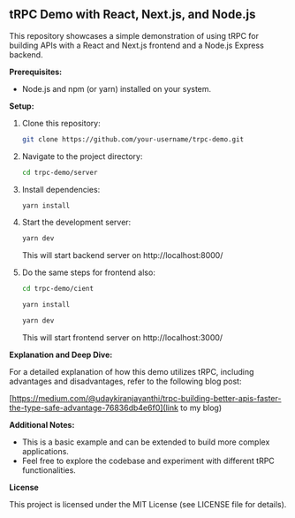 ## tRPC Demo with React, Next.js, and Node.js

This repository showcases a simple demonstration of using tRPC for building APIs with a React and Next.js frontend and a Node.js Express backend.

**Prerequisites:**

* Node.js and npm (or yarn) installed on your system.

**Setup:**

1. Clone this repository:

   ```bash
   git clone https://github.com/your-username/trpc-demo.git
   ```

2. Navigate to the project directory:

   ```bash
   cd trpc-demo/server
   ```

3. Install dependencies:

   ```bash
   yarn install
   ```

4. Start the development server:

   ```bash
   yarn dev
   ```
   This will start backend server on http://localhost:8000/
   
5. Do the same steps for frontend also:
   ```bash
   cd trpc-demo/cient
   ```
   ```bash
   yarn install
   ```
   ```bash
   yarn dev
   ```
   This will start frontend server on http://localhost:3000/
   
  

**Explanation and Deep Dive:**

For a detailed explanation of how this demo utilizes tRPC, including advantages and disadvantages, refer to the following blog post:

[https://medium.com/@udaykiranjayanthi/trpc-building-better-apis-faster-the-type-safe-advantage-76836db4e6f0](link to my  blog)

**Additional Notes:**

* This is a basic example and can be extended to build more complex applications.
* Feel free to explore the codebase and experiment with different tRPC functionalities.

**License**

This project is licensed under the MIT License (see LICENSE file for details).
